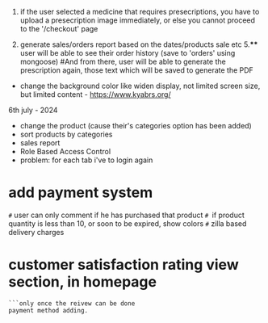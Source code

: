 1. if the user selected a medicine that requires presecriptions, you have to upload a presecription image immediately, or else you cannot proceed to the '/checkout' page

2. generate sales/orders report based on the dates/products sale etc 5.**\*\*** user will be able to see their order history (save to 'orders' using mongoose)
   #And from there, user will be able to generate the prescription again, those text which will be saved to generate the PDF

- change the background color like widen display, not limited screen size, but limited content - https://www.kyabrs.org/

6th july - 2024

- change the product (cause their's categories option has been added)
- sort products by categories
- sales report
- Role Based Access Control
- problem: for each tab i've to login again

# add payment system
```#``` user can only comment if he has purchased that product
```# ```if product quantity is less than 10, or soon to be expired, show colors
```#``` zilla based delivery charges
# customer satisfaction rating view section, in homepage
```only logged in users can give reviews
```only once the reivew can be done
payment method adding.